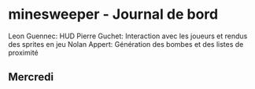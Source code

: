 # minesweeper - Journal de bord
Leon Guennec: HUD
Pierre Guchet: Interaction avec les joueurs et rendus des sprites en jeu
Nolan Appert: Génération des bombes et des listes de proximité

## Mercredi 
